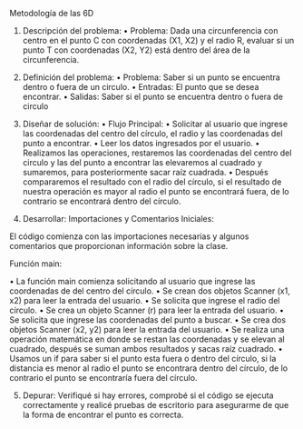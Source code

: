 Metodología de las 6D
1. Descripción del problema:
•	Problema: Dada una circunferencia con centro en el punto C con coordenadas (X1, X2) y el radio R, evaluar si un punto T con coordenadas (X2, Y2) está dentro del área de la circunferencia.
2. Definición del problema:
•	Problema: Saber si un punto se encuentra dentro o fuera de un circulo.
•	Entradas: El punto que se desea encontrar.
•	Salidas: Saber si el punto se encuentra dentro o fuera de circulo 

3. Diseñar de solución:
•	Flujo Principal:
•	Solicitar al usuario que ingrese las coordenadas del centro del círculo, el radio y las coordenadas del punto a encontrar. 
•	Leer los datos ingresados por el usuario.
•	Realizamos las operaciones, restaremos las coordenadas del centro del circulo y las del punto a encontrar las elevaremos al cuadrado y sumaremos, para posteriormente sacar raíz cuadrada. 
•	Después compararemos el resultado con el radio del círculo, si el resultado de nuestra operación es mayor al radio el punto se encontrará fuera, de lo contrario se encontrará dentro del círculo.


4. Desarrollar:
Importaciones y Comentarios Iniciales:
 
El código comienza con las importaciones necesarias y algunos comentarios que proporcionan información sobre la clase.

Función main:
 
•	La función main comienza solicitando al usuario que ingrese las coordenadas de del centro del círculo. 
•	Se crean dos objetos Scanner (x1, x2) para leer la entrada del usuario. 
•	Se solicita que ingrese el radio del círculo.
•	Se crea un objeto Scanner (r) para leer la entrada del usuario. 
•	Se solicita que ingrese las coordenadas del punto a buscar.
•	Se crea dos objetos Scanner (x2, y2) para leer la entrada del usuario.
•	Se realiza una operación matemática en donde se restan las coordenadas y se elevan al cuadrado, después se suman ambos resultados y sacas raíz cuadrado.
•	Usamos un if para saber si el punto esta fuera o dentro del círculo, si la distancia es menor al radio el punto se encontrara dentro del círculo, de lo contrario el punto se encontraría fuera del círculo.

5. Depurar:
 Verifiqué si hay errores, comprobé si el código se ejecuta correctamente y realicé pruebas de escritorio para asegurarme de que la forma de encontrar el punto es correcta.

